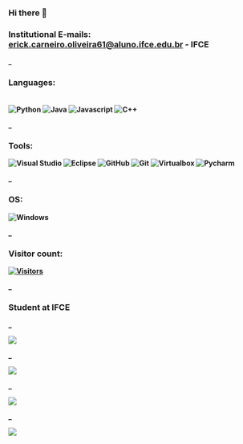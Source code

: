 ### Hi there 👋

### Institutional E-mails: erick.carneiro.oliveira61@aluno.ifce.edu.br - IFCE

_

### <b> Languages: 

<div style="diplay: inline_block"><br/>

<img align= "center" alt= "Python" src= "https://img.shields.io/badge/Python-gray?style=plastic&logo=python&logoColor=%233776AB" /> 
<img align= "center" alt= "Java" src= "https://img.shields.io/badge/Java-gray?style=plastic&logo=openjdk&logoColor=%23FFFFFF" />
<img align= "center" alt= "Javascript" src= "https://img.shields.io/badge/Javascript-gray?style=plastic&logo=javascript"/>
<img align= "center" alt= "C++" src= "https://img.shields.io/badge/C%2B%2B-gray?style=plastic&logo=cplusplus&logoColor=%2300599C" />

_

###  <b> Tools:

![ Visual Studio ](https://img.shields.io/badge/Visual%20Studio-gray?style=plastic&logo=visualstudiocode&logoColor=%23007ACC) 
![ Eclipse ](https://img.shields.io/badge/Eclipse-gray?style=plastic&logo=eclipseide&logoColor=%232C2255)
![ GitHub ](https://img.shields.io/badge/Github-gray?style=plastic&logo=github&logoColor=%23181717)
![ Git ](https://img.shields.io/badge/Git-gray?style=plastic&logo=git&logoColor=%23F05032) 
![ Virtualbox ](https://img.shields.io/badge/Virtualbox-gray?style=plastic&logo=virtualbox&logoColor=%23183A61)
![ Pycharm ](https://img.shields.io/badge/Pycharm-gray?style=plastic&logo=pycharm&logoColor=%23000000)


_

###  <b> OS:
![ Windows ](https://img.shields.io/badge/Windows-gray?style=plastic&logo=windows10&logoColor=%230078D6)  

_

###   <b> Visitor count:
[![Visitors](https://api.visitorbadge.io/api/combined?path=https%3A%2F%2Fgithub.com%2FAsperaven%2Fasperaven&label=Views&countColor=%2337d67a&style=plastic&labelStyle=upper)](https://visitorbadge.io/status?path=https%3A%2F%2Fgithub.com%2FAsperaven%2Fasperaven)

_

### <b> Student at IFCE <b>  

_

![](http://github-profile-summary-cards.vercel.app/api/cards/profile-details?username=Asperaven&theme=transparent)

_

![](http://github-profile-summary-cards.vercel.app/api/cards/stats?username=Asperaven&theme=transparent)


_

![](http://github-profile-summary-cards.vercel.app/api/cards/productive-time?username=Asperaven&theme=transparent&utcOffset=8)

_

![](http://github-profile-summary-cards.vercel.app/api/cards/most-commit-language?username=Asperaven&theme=transparent)
